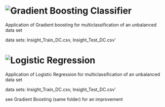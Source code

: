 # ![Gradient Boosting Classifier](./datachallenge_GradientBoostingClassifier.ipynb)

Application of Gradient boosting for multiclassification of an unbalanced data set

data sets: Insight_Train_DC.csv, Insight_Test_DC.csv'



# ![Logistic Regression](./datachallenge_logistic_regression.ipynb)

Application of Logistic Regression for multiclassification of an unbalanced data set

data sets: Insight_Train_DC.csv, Insight_Test_DC.csv'

see Gradient Boosting (same folder) for an improvement
